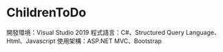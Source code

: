 # ChildrenToDo

開發環境：Visual Studio 2019
程式語言：C#、Structured Query Language、Html、Javascript
使用架構：ASP.NET MVC、Bootstrap
